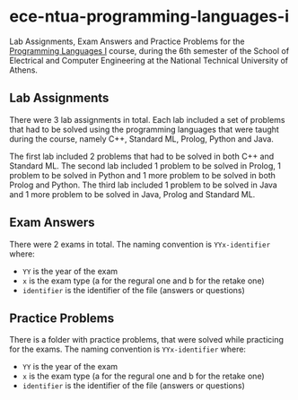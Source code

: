 # ece-ntua-programming-languages-i

Lab Assignments, Exam Answers and Practice Problems for the [Programming Languages I](https://www.ece.ntua.gr/en/undergraduate/courses/3061) course, during the 6th semester of the School of Electrical and Computer Engineering at the National Technical University of Athens.

## Lab Assignments

There were 3 lab assignments in total. Each lab included a set of problems that had to be solved using the programming languages that were taught during the course, namely C++, Standard ML, Prolog, Python and Java.

The first lab included 2 problems that had to be solved in both C++ and Standard ML. The second lab included 1 problem to be solved in Prolog, 1 problem to be solved in Python and 1 more problem to be solved in both Prolog and Python. The third lab included 1 problem to be solved in Java and 1 more problem to be solved in Java, Prolog and Standard ML.

## Exam Answers

There were 2 exams in total. The naming convention is `YYx-identifier` where:

- `YY` is the year of the exam
- `x` is the exam type (a for the regural one and b for the retake one)
- `identifier` is the identifier of the file (answers or questions)

## Practice Problems

There is a folder with practice problems, that were solved while practicing for the exams. The naming convention is `YYx-identifier` where:

- `YY` is the year of the exam
- `x` is the exam type (a for the regural one and b for the retake one)
- `identifier` is the identifier of the file (answers or questions)